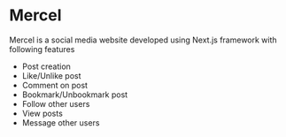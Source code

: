 # Mercel
Mercel is a social media website developed using Next.js framework with following features
- Post creation
- Like/Unlike post
- Comment on post
- Bookmark/Unbookmark post
- Follow other users
- View posts
- Message other users
